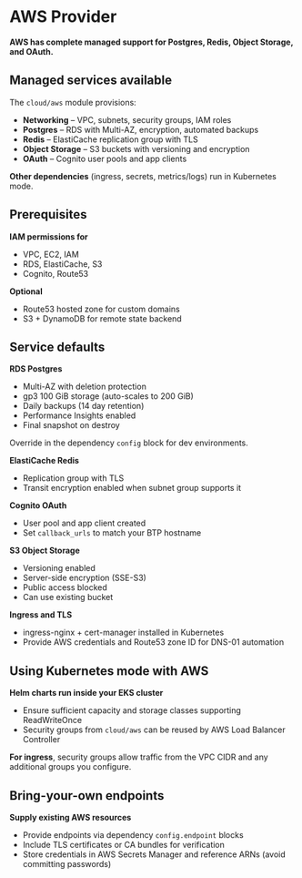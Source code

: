 # AWS Provider

**AWS has complete managed support for Postgres, Redis, Object Storage, and OAuth.**

## Managed services available

The `cloud/aws` module provisions:
- **Networking** – VPC, subnets, security groups, IAM roles
- **Postgres** – RDS with Multi-AZ, encryption, automated backups
- **Redis** – ElastiCache replication group with TLS
- **Object Storage** – S3 buckets with versioning and encryption
- **OAuth** – Cognito user pools and app clients

**Other dependencies** (ingress, secrets, metrics/logs) run in Kubernetes mode.

## Prerequisites

**IAM permissions for**
- VPC, EC2, IAM
- RDS, ElastiCache, S3
- Cognito, Route53

**Optional**
- Route53 hosted zone for custom domains
- S3 + DynamoDB for remote state backend

## Service defaults

**RDS Postgres**
- Multi-AZ with deletion protection
- gp3 100 GiB storage (auto-scales to 200 GiB)
- Daily backups (14 day retention)
- Performance Insights enabled
- Final snapshot on destroy

Override in the dependency `config` block for dev environments.

**ElastiCache Redis**
- Replication group with TLS
- Transit encryption enabled when subnet group supports it

**Cognito OAuth**
- User pool and app client created
- Set `callback_urls` to match your BTP hostname

**S3 Object Storage**
- Versioning enabled
- Server-side encryption (SSE-S3)
- Public access blocked
- Can use existing bucket

**Ingress and TLS**
- ingress-nginx + cert-manager installed in Kubernetes
- Provide AWS credentials and Route53 zone ID for DNS-01 automation

## Using Kubernetes mode with AWS

**Helm charts run inside your EKS cluster**
- Ensure sufficient capacity and storage classes supporting ReadWriteOnce
- Security groups from `cloud/aws` can be reused by AWS Load Balancer Controller

**For ingress**, security groups allow traffic from the VPC CIDR and any additional groups you configure.

## Bring-your-own endpoints

**Supply existing AWS resources**
- Provide endpoints via dependency `config.endpoint` blocks
- Include TLS certificates or CA bundles for verification
- Store credentials in AWS Secrets Manager and reference ARNs (avoid committing passwords)
